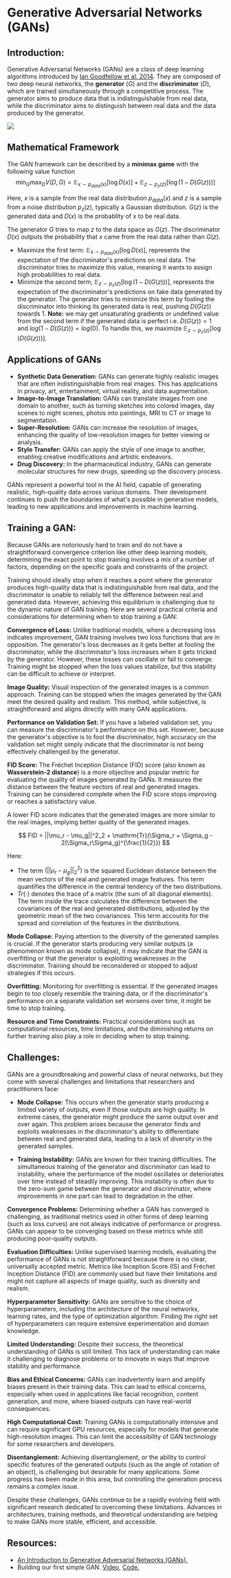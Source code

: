 # Generative Adversarial Networks (GANs)
 
 ## Introduction: 
 Generative Adversarial Networks (GANs) are a class of deep learning algorithms introduced by [Ian Goodfellow et al. 2014](https://arxiv.org/pdf/1406.2661.pdf). They are composed of two deep neural networks, the **generator** $(G)$ and the **discriminator** $(D)$, which are trained simultaneously through a competitive process. The generator aims to produce data that is indistinguishable from real data, while the discriminator aims to distinguish between real data and the data produced by the generator.

 ![](https://www.simplilearn.com/ice9/free_resources_article_thumb/GAN.PNG)

## Mathematical Framework
The GAN framework can be described by a **minimax game** with the following value function 
$$
\min_G \max_D V(D, G) = \mathbb{E}_{x \sim p_{data}(x)}[\log D(x)] + \mathbb{E}_{z \sim p_z(z)}[\log(1 - D(G(z)))]
$$

Here, $x$ is a sample from the real data distribution $p_{data}(x)$ and $z$ is a sample from a noise distribution $p_z(z)$, typically a Gaussian distribution. $G(z)$ is the generated data and $D(x)$ is the probablity of x to be real data. 

The generator $G$ tries to map $z$ to the data space as $G(z)$. The discriminator $D(x)$ outputs the probability that $x$ came from the real data rather than $G(z)$.

* Maximize the first term: $\mathbb{E}_{x \sim p_{data}(x)}[\log D(x)]$, represents the expectation of the discriminator's predictions on real data. The discriminator tries to maximize this value, meaning it wants to assign high probabilities to real data.
* Minimize the second term, $\mathbb{E}_{z \sim p_z(z)}[\log(1 - D(G(z)))]$, represents the expectation of the discriminator's predictions on fake data generated by the generator. The generator tries to minimize this term by fooling the discriminator into thinking its generated data is real, pushing $D(G(z))$ towards 1.
**Note:** we may get unsaturating gradients or undefined value from the second term if the generated data is perfect i.e. $D(G(z))=1$ and $log(1-D(G(z)))=log(0)$. To handle this, we maximize $\mathbb{E}_{z \sim p_z(z)}[\log(D(G(z)))]$. 
## Applications of GANs

* **Synthetic Data Generation:** GANs can generate highly realistic images that are often indistinguishable from real images. This has applications in privacy, art, entertainment, virtual reality, and data augmentation.
* **Image-to-Image Translation:** GANs can translate images from one domain to another, such as turning sketches into colored images, day scenes to night scenes, photos into paintings, MRI to CT or image to segmentation.
* **Super-Resolution:** GANs can increase the resolution of images, enhancing the quality of low-resolution images for better viewing or analysis.
* **Style Transfer:** GANs can apply the style of one image to another, enabling creative modifications and artistic endeavors.
* **Drug Discovery:** In the pharmaceutical industry, GANs can generate molecular structures for new drugs, speeding up the discovery process.

GANs represent a powerful tool in the AI field, capable of generating realistic, high-quality data across various domains. Their development continues to push the boundaries of what's possible in generative models, leading to new applications and improvements in machine learning.

## Training a GAN:

Because GANs are notoriously hard to train and do not have a straightforward convergence criterion like other deep learning models, determining the exact point to stop training involves a mix of a number of factors, depending on the specific goals and constraints of the project.

Training should ideally stop when it reaches a point where the generator produces high-quality data that is indistinguishable from real data, and the discriminator is unable to reliably tell the difference between real and generated data. However, achieving this equilibrium is challenging due to the dynamic nature of GAN training. Here are several practical criteria and considerations for determining when to stop training a GAN:

**Convergence of Loss:** Unlike traditional models, where a decreasing loss indicates improvement, GAN training involves two loss functions that are in opposition. The generator's loss decreases as it gets better at fooling the discriminator, while the discriminator's loss increases when it gets tricked by the generator. However, these losses can oscillate or fail to converge. Training might be stopped when the loss values stabilize, but this stability can be difficult to achieve or interpret.

**Image Quality:** Visual inspection of the generated images is a common approach. Training can be stopped when the images generated by the GAN meet the desired quality and realism. This method, while subjective, is straightforward and aligns directly with many GAN applications.

**Performance on Validation Set:** If you have a labeled validation set, you can measure the discriminator's performance on this set. However, because the generator's objective is to fool the discriminator, high accuracy on the validation set might simply indicate that the discriminator is not being effectively challenged by the generator.

**FID Score:** The Fréchet Inception Distance (FID) score (also known as **Wasserstein-2 distance**) is a more objective and popular metric for evaluating the quality of images generated by GANs. It measures the distance between the feature vectors of real and generated images. Training can be considered complete when the FID score stops improving or reaches a satisfactory value.

A lower FID score indicates that the generated images are more similar to the real images, implying better quality of the generated images. 


$$
FID = ||\mu_r - \mu_g||^2_2 + \mathrm{Tr}(\Sigma_r + \Sigma_g - 2(\Sigma_r\Sigma_g)^{\frac{1}{2}})
$$

Here:

  - The term $(||\mu_r - \mu_g||^2_2)$ is the squared Euclidean distance between the mean vectors of the real and generated image features. This term quantifies the difference in the central tendency of the two distributions.
  - $Tr(⋅)$ denotes the trace of a matrix (the sum of all diagonal elements). The term inside the trace calculates the difference between the covariances of the real and generated distributions, adjusted by the geometric mean of the two covariances. This term accounts for the spread and correlation of the features in the distributions.

**Mode Collapse:** Paying attention to the diversity of the generated samples is crucial. If the generator starts producing very similar outputs (a phenomenon known as mode collapse), it may indicate that the GAN is overfitting or that the generator is exploiting weaknesses in the discriminator. Training should be reconsidered or stopped to adjust strategies if this occurs. 

**Overfitting:** Monitoring for overfitting is essential. If the generated images begin to too closely resemble the training data, or if the discriminator's performance on a separate validation set worsens over time, it might be time to stop training.

**Resource and Time Constraints:** Practical considerations such as computational resources, time limitations, and the diminishing returns on further training also play a role in deciding when to stop training.

## Challenges:

GANs are a groundbreaking and powerful class of neural networks, but they come with several challenges and limitations that researchers and practitioners face:

* **Mode Collapse:** This occurs when the generator starts producing a limited variety of outputs, even if those outputs are high quality. In extreme cases, the generator might produce the same output over and over again. This problem arises because the generator finds and exploits weaknesses in the discriminator's ability to differentiate between real and generated data, leading to a lack of diversity in the generated samples.

* **Training Instability:** GANs are known for their training difficulties. The simultaneous training of the generator and discriminator can lead to instability, where the performance of the model oscillates or deteriorates over time instead of steadily improving. This instability is often due to the zero-sum game between the generator and discriminator, where improvements in one part can lead to degradation in the other.

**Convergence Problems:** Determining whether a GAN has converged is challenging, as traditional metrics used in other forms of deep learning (such as loss curves) are not always indicative of performance or progress. GANs can appear to be converging based on these metrics while still producing poor-quality outputs.

**Evaluation Difficulties:** Unlike supervised learning models, evaluating the performance of GANs is not straightforward because there is no clear, universally accepted metric. Metrics like Inception Score (IS) and Fréchet Inception Distance (FID) are commonly used but have their limitations and might not capture all aspects of image quality, such as diversity and realism.

**Hyperparameter Sensitivity:** GANs are sensitive to the choice of hyperparameters, including the architecture of the neural networks, learning rates, and the type of optimization algorithm. Finding the right set of hyperparameters can require extensive experimentation and domain knowledge.

**Limited Understanding:** Despite their success, the theoretical understanding of GANs is still limited. This lack of understanding can make it challenging to diagnose problems or to innovate in ways that improve stability and performance.

**Bias and Ethical Concerns:** GANs can inadvertently learn and amplify biases present in their training data. This can lead to ethical concerns, especially when used in applications like facial recognition, content generation, and more, where biased outputs can have real-world consequences.

**High Computational Cost:** Training GANs is computationally intensive and can require significant GPU resources, especially for models that generate high-resolution images. This can limit the accessibility of GAN technology for some researchers and developers.

**Disentanglement:** Achieving disentanglement, or the ability to control specific features of the generated outputs (such as the angle of rotation of an object), is challenging but desirable for many applications. Some progress has been made in this area, but controlling the generation process remains a complex issue.

Despite these challenges, GANs continue to be a rapidly evolving field with significant research dedicated to overcoming these limitations. Advances in architectures, training methods, and theoretical understanding are helping to make GANs more stable, efficient, and accessible.

## Resources: 

* [An Introduction to Generative Adversarial Networks (GANs).](https://youtu.be/OXWvrRLzEaU?si=4GLpv4kdsAVnuKot)
* Building our first simple GAN. [Video](https://youtu.be/OljTVUVzPpM?si=TJjVbVzwHPfQCF81), [Code.](https://github.com/aladdinpersson/Machine-Learning-Collection/tree/master/ML/Pytorch/GANs/1.%20SimpleGAN)
